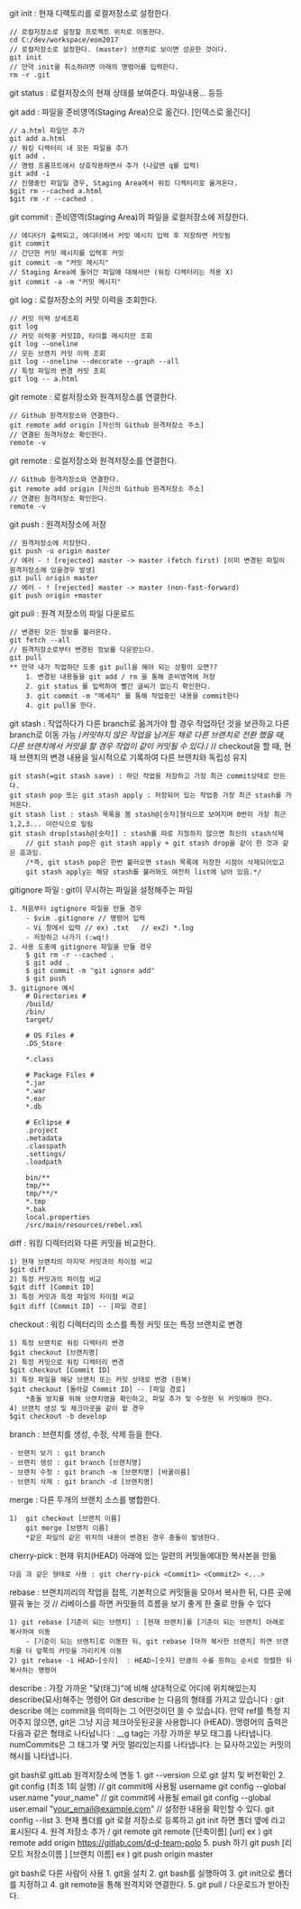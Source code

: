 git init : 현재 디렉토리를 로컬저장소로 설정한다.

    // 로컬저장소로 설정할 프로젝트 위치로 이동한다.
    cd C:/dev/workspace/eom2017
    // 로컬저장소로 설정한다. (master) 브랜치로 보이면 성공한 것이다.
    git init
    // 만약 init을 취소하려면 아래의 명령어를 입력한다.
    rm -r .git



git status : 로컬저장소의 현재 상태를 보여준다.
    파일내용... 등등


git add : 파일을 준비영역(Staging Area)으로 옮긴다. [인덱스로 옮긴다] 

    // a.html 파일만 추가
    git add a.html 
    // 워킹 디렉터리 내 모든 파일을 추가
    git add . 
    // 명령 프롬프트에서 상호작용하면서 추가 (나갈땐 q를 입력)
    git add -i
    // 진행중인 파일일 경우, Staging Area에서 워킹 디렉터리로 옮겨온다. 
    $git rm --cached a.html
    $git rm -r --cached .



git commit : 준비영역(Staging Area)의 파일을 로컬저장소에 저장한다.

    // 에디터가 출력되고, 에디터에서 커밋 메시지 입력 후 저장하면 커밋됨
    git commit 
    // 간단한 커밋 메시지를 입력후 커밋
    git commit -m "커밋 메시지" 
    // Staging Area에 들어간 파일에 대해서만 (워킹 디렉터리는 적용 X)
    git commit -a -m "커밋 메시지"



git log : 로컬저장소의 커밋 이력을 조회한다.

    // 커밋 이력 상세조회
    git log 
    // 커밋 이력중 커밋ID, 타이틀 메시지만 조회
    git log --oneline 
    // 모든 브랜치 커밋 이력 조회
    git log --oneline --decorate --graph --all
    // 특정 파일의 변경 커밋 조회
    git log -- a.html



git remote : 로컬저장소와 원격저장소를 연결한다.

    // Github 원격저장소와 연결한다.
    git remote add origin [자신의 Github 원격저장소 주소]
    // 연결된 원격저장소 확인한다.
    remote -v



git remote : 로컬저장소와 원격저장소를 연결한다.

    // Github 원격저장소와 연결한다.
    git remote add origin [자신의 Github 원격저장소 주소]
    // 연결된 원격저장소 확인한다.
    remote -v



git push : 원격저장소에 저장

    // 원격저장소에 저장한다.
    git push -u origin master
    // 에러 - ! [rejected] master -> master (fetch first) [이미 변경된 파일이 원격저장소에 있을경우 발생]
    git pull origin master
    // 에러 - ! [rejected] master -> master (non-fast-forward)
    git push origin +master



git pull : 원격 저장소의 파일 다운로드

    // 변경된 모든 정보를 불러온다.
    git fetch --all
    // 원격저장소로부터 변경된 정보를 다운받는다.
    git pull
    ** 만약 내가 작업하던 도중 git pull을 해야 되는 상황이 오면??
        1. 변경된 내용들을 git add / rm 을 통해 준비영역에 저장
        2. git status 를 입력하여 빨간 글씨가 없는지 확인한다.
        3. git commit -m "메세지" 를 통해 작업중인 내용을 commit한다
        4. git pull을 한다.



git stash : 작업하다가 다른 branch로 옮겨가야 할 경우 작업하던 것을 보관하고 다른 branch로 이동 가능
    /*커밋하지 않은 작업을 남겨둔 채로 다른 브랜치로 전환 했을 때,
    다른 브랜치에서 커밋을 할 경우 작업이 같이 커밋될 수 있다.*/
    // checkout을 할 때, 현재 브랜치의 변경 내용을 일시적으로 기록하여 다른 브랜치와 독립성 유지
    
    git stash(=git stash save) : 하던 작업을 저장하고 가장 최근 commit상태로 만든다.
    git stash pop 또는 git stash apply : 저장되어 있는 작업중 가장 최근 stash를 가져온다.
    git stash list : stash 목록을 봄 stash@[숫자]형식으로 보여지며 0번이 가장 최근 1,2,3... 이런식으로 밀림
    git stash drop[stash@[숫자]] : stash를 따로 지정하지 않으면 최신의 stash삭제
        // git stash pop은 git stash apply + git stash drop을 같이 한 것과 같은 효과임.
        /*즉, git stash pop은 한번 불러오면 stash 목록에 저장한 시점이 삭제되어있고 
        git stash apply는 해당 stash를 불러와도 여전히 list에 남아 있음.*/



gitignore 파일 : git이 무시하는 파일을 설정해주는 파일
    
    1. 처음부터 igtignore 파일을 만들 경우
        - $vim .gitignore // 명령어 입력
        - Vi 창에서 입력 // ex) .txt   // ex2) *.log
        - 저장하고 나가기 (:wq!)
    2. 사용 도중에 gitignore 파일을 만들 경우
        $ git rm -r --cached .
        $ git add .
        $ git commit -m "git ignore add"
        $ git push
    3. gitignore 예시
        # Directories #
        /build/
        /bin/
        target/

        # OS Files #
        .DS_Store

        *.class

        # Package Files #
        *.jar
        *.war
        *.ear
        *.db

        # Eclipse #
        .project
        .metadata
        .classpath
        .settings/
        .loadpath

        bin/**
        tmp/**
        tmp/**/*
        *.tmp
        *.bak
        local.properties
        /src/main/resources/rebel.xml



diff : 워킹 디렉터리와 다른 커밋을 비교한다.

    1) 현재 브랜치의 마지막 커밋과의 차이점 비교
    $git diff
    2) 특정 커밋과의 차이점 비교
    $git diff [Commit ID]
    3) 특정 커밋과 특정 파일의 차이점 비교
    $git diff [Commit ID] -- [파일 경로]



checkout : 워킹 디렉터리의 소스를 특정 커밋 또는 특정 브랜치로 변경

    1) 특정 브랜치로 워킹 디렉터리 변경
    $git checkout [브랜치명]
    2) 특정 커밋으로 워킹 디렉터리 변경
    $git checkout [Commit ID]
    3) 특정 파일을 해당 브랜치 또는 커밋 상태로 변경 (원복)
    $git checkout [돌아갈 Commit ID] -- [파일 경로]
        *충돌 방지를 위해 브랜치명을 확인하고, 파일 추가 및 수정한 뒤 커밋해야 한다.
    4) 브랜치 생성 및 체크아웃을 같이 할 경우
    $git checkout -b develop



branch : 브랜치를 생성, 수정, 삭제 등을 한다.

    - 브랜치 보기 : git branch
    - 브랜치 생성 : git branch [브랜치명]
    - 브랜치 수정 : git branch -m [브랜치명] [바꿀이름]
    - 브랜치 삭제 : git branch -d [브랜치명]



merge : 다른 두개의 브랜치 소스를 병합한다.

    1)  git checkout [브랜치 이름]
        git merge [브랜치 이름]
        *같은 파일의 같은 위치의 내용이 변경된 경우 충돌이 발생한다.



cherry-pick : 현재 위치(HEAD) 아래에 있는 일련의 커밋들에대한 복사본을 만듦

    다음 과 같은 형태로 사용 : git cherry-pick <Commit1> <Commit2> <...>



rebase : 브랜치끼리의 작업을 접목, 기본적으로 커밋들을 모아서 복사한 뒤, 다른 곳에 떨궈 놓는 것
    // 리베이스를 하면 커밋들의 흐름을 보기 좋게 한 줄로 만들 수 있다

    1) git rebase [기준이 되는 브랜치] : [현재 브랜치]를 [기준이 되는 브랜치] 아래로 복사하여 이동
        - [기준이 되는 브랜치]로 이동한 뒤, git rebase [아까 복사한 브랜치] 하면 브랜치를 더 앞쪽의 커밋을 가리키게 이동
    2) git rebase -i HEAD~[숫자]  : HEAD~[숫자] 만큼의 수를 원하는 순서로 정렬한 뒤 복사하는 명령어



describe : 가장 가까운 "닻(태그)"에 비해 상대적으로 어디에 위치해있는지 describe(묘사)해주는 명령어
    Git describe 는 다음의 형태를 가지고 있습니다 : git describe <ref>
    <ref>에는 commit을 의미하는 그 어떤것이던 쓸 수 있습니다.
    만약 ref를 특정 지어주지 않으면, git은 그냥 지금 체크아웃된곳을 사용합니다 (HEAD).
    명령어의 출력은 다음과 같은 형태로 나타납니다 : <tag>_<numCommits>_g<hash>
        tag는 가장 가까운 부모 태그를 나타냅니다. 
        numCommits은 그 태그가 몇 커밋 멀리있는지를 나타냅니다.
        <hash>는 묘사하고있는 커밋의 해시를 나타냅니다.



git bash로 gitLab 원격저장소에 연동
    1. git --version 으로 git 설치 및 버전확인
    2. git config (최초 1회 실행)
        // git commit에 사용될 username
        git config --global user.name "your_name"
        // git commit에 사용될 email
        git config --global user.email "your_email@example.com"
        // 설정한 내용을 확인할 수 있다.
        git config --list
    3. 현재 폴더를 git 로컬 저장소로 등록하고 git init 하면 폴더 옆에 <master> 라고 표시된다
    4. 원격 저장소 추가 / git remote 
        git remote [단축이름] [url]
        ex ) git remote add origin https://gitlab.com/d-d-team-polo
    5. push 하기
        git push [리모트 저장소이름 ] [브랜치 이름]
        ex ) git push origin master
    


git bash로 다른 사람이 사용
    1. git을 설치
    2. git bash를 실행하여
    3. git init으로 폴더를 지정하고
    4. git remote을 통해 원격지와 연결한다.
    5. git pull  /  다운로드가 받아진다.

    

